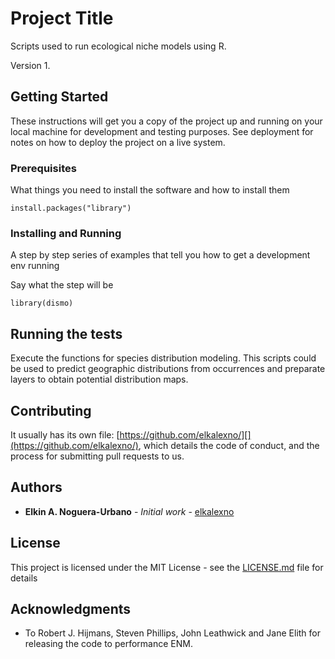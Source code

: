 # Project Title

Scripts used to run ecological niche models using R. 

Version 1.

## Getting Started

These instructions will get you a copy of the project up and running on your local machine for development and testing purposes. See deployment for notes on how to deploy the project on a live system.

### Prerequisites

What things you need to install the software and how to install them

```
install.packages("library")
```

### Installing and Running

A step by step series of examples that tell you how to get a development env running

Say what the step will be

```
library(dismo)
```
## Running the tests

Execute the functions for species distribution modeling. This scripts could be used to predict geographic distributions from occurrences and preparate layers to obtain potential distribution maps.

## Contributing

It usually has its own file: [https://github.com/elkalexno/][](https://github.com/elkalexno/), which details the code of conduct, and the process for submitting pull requests to us.

## Authors

* **Elkin A. Noguera-Urbano** - *Initial work* - [elkalexno](https://github.com/elkalexno/)

## License

This project is licensed under the MIT License - see the [LICENSE.md](LICENSE.md) file for details

## Acknowledgments

* To Robert J. Hijmans, Steven Phillips, John Leathwick and Jane Elith for releasing the code to performance ENM.
